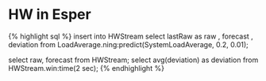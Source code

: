 # HW in Esper

{% highlight sql %}
insert into HWStream
select
  lastRaw as raw
, forecast
, deviation
from LoadAverage.ning:predict(SystemLoadAverage, 0.2, 0.01);

select raw, forecast from HWStream;
select avg(deviation) as deviation from HWStream.win:time(2 sec);
{% endhighlight %}